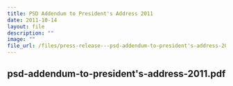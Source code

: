 ```yaml
---
title: PSD Addendum to President's Address 2011
date: 2011-10-14
layout: file
description: ""
image: ""
file_url: /files/press-release---psd-addendum-to-president's-address-2011.pdf
---
```

psd-addendum-to-president's-address-2011.pdf
---